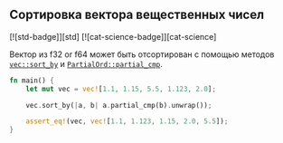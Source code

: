 ## Сортировка вектора вещественных чисел

[![std-badge]][std] [![cat-science-badge]][cat-science]

Вектор из f32 or f64 может быть отсортирован с помощью методов [`vec::sort_by`] и [`PartialOrd::partial_cmp`].

```rust
fn main() {
    let mut vec = vec![1.1, 1.15, 5.5, 1.123, 2.0];

    vec.sort_by(|a, b| a.partial_cmp(b).unwrap());

    assert_eq!(vec, vec![1.1, 1.123, 1.15, 2.0, 5.5]);
}
```


[`vec::sort_by`]: https://doc.rust-lang.org/std/primitive.slice.html#method.sort_by
[`PartialOrd::partial_cmp`]: https://doc.rust-lang.org/std/cmp/trait.PartialOrd.html#tymethod.partial_cmp